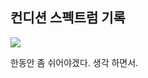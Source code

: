 ## 컨디션 스펙트럼 기록

<img src="https://github.com/BanBanMapMaker/BanBanMapMaker/assets/101504006/41c908e1-724e-4adf-8e5c-319c152fb3ab">

한동안 좀 쉬어야겠다. 생각 하면서.
